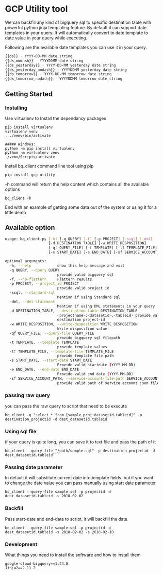 # GCP Utility tool

We can backfill any kind of bigquery sql to specific destination table with powerful python jinja templating feature. By default it can support date templates in your query. It will automatically convert to date template to date value in your query while executing.

Following are the available date templates you can use it in your query.

```bash
{{ds}} - YYYY-DD-MM date string 
{{ds_nodash}} - YYYYDDMM date string 
{{ds_yesterday}} - YYYY-DD-MM yesterday date string 
{{ds_yesterday_nodash}} - YYYYDDMM yesterday date string 
{{ds_tomorrow}} - YYYY-DD-MM tomorrow date string 
{{ds_tomorrow_nodash}} - YYYYDDMM tomorrow date string 

``` 

## Getting Started

### Installing

Use virtualenv to Install the dependancy packages 

```
pip install virtualenv
virtualenv venv
. ./venv/bin/activate
```

```
##### Windows:
python -m pip install virtualenv
python -m virtualenv venv
./venv/Scripts/activate
```

Install bq_client command line tool using pip

```bash
pip install gcp-utility
```

-h command will return the help content which contains all the available  options
```
bq_client -h
```

End with an example of getting some data out of the system or using it for a little demo

## Available option

```bash
usage: bq_client.py [-h] [-q QUERY] [-f] [-p PROJECT] [-ssql] [-dml]
                    [-d DESTINATION_TABLE] [-w WRITE_DESPOSITION]
                    [-qf QUERY_FILE] [-t TEMPLATE] [-tf TEMPLATE_FILE]
                    [-s START_DATE] [-e END_DATE] [-sf SERVICE_ACCOUNT_PATH]

optional arguments:
  -h, --help            show this help message and exit
  -q QUERY, --query QUERY
                        provide valid bigquery sql
  -f, --no-flattern     Flattern results
  -p PROJECT, --project_id PROJECT
                        provide valid project id
  -ssql, --standard-sql
                        Mention if using Standard sql
  -dml, --dml-statement
                        Mention if using DML statements in your query
  -d DESTINATION_TABLE, --destination-table DESTINATION_TABLE
                        <projectname>:<datasetid>.<tableid> provide valid
                        destination project-id
  -w WRITE_DESPOSITION, --write-desposition WRITE_DESPOSITION
                        Write disposition value
  -qf QUERY_FILE, --query-file QUERY_FILE
                        provide bigquery sql filepath
  -t TEMPLATE, --template TEMPLATE
                        provide template values
  -tf TEMPLATE_FILE, --template-file TEMPLATE_FILE
                        provide template file path
  -s START_DATE, --start-date START_DATE
                        Provide valid startdate (YYYY-MM-DD)
  -e END_DATE, --end-date END_DATE
                        Provide valid end date (YYYY-MM-DD)
  -sf SERVICE_ACCOUNT_PATH, --service-account-file-path SERVICE_ACCOUNT_PATH
                        provide valid path of service account json file
```
     

### passing raw query

you can pass the raw query to script that need to be execute

```
bq_client -q "select * from [sample_proj:datasetid.tableid]" -p destination_projectid -d dest_datasetid.tableid
```

### Using sql file

if your query is quite long, you can save it to text file and pass the path of it

```
bq_client --query-file "/path/sample.sql" -p destination_projectid -d dest_datasetid.tableid```

```

### Passing date parameter

In default it will substitute current date into template fields. but if you want to change the date value you can pass manually using start date parameter

```
bq_client --query-file sample.sql -p projectid -d dest_datasetid.tableid -s 2018-02-02

```

### Backfill

Pass start-date and end-date to script, it will backfill the data.

```
bq_client --query-file sample.sql -p projectid -d dest_datasetid.tableid -s 2018-02-02 -e 2018-02-10

```

### Development 
What things you need to install the software and how to install them

```
google-cloud-bigquery==1.24.0
Jinja2==2.11.2
```
